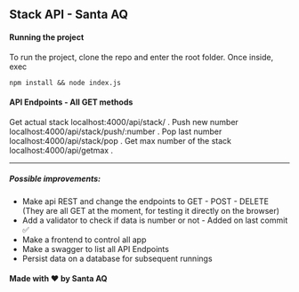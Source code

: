 ## Stack API - Santa AQ

#### Running the project

To run the project, clone the repo and enter the root folder.
Once inside, exec
    

    npm install && node index.js

#### API Endpoints - All GET methods

Get actual stack localhost:4000/api/stack/ .
Push new number localhost:4000/api/stack/push/:number .
Pop last number localhost:4000/api/stack/pop .
Get max number of the stack localhost:4000/api/getmax .

---

##### Possible improvements:

- Make api REST and change the endpoints to GET - POST - DELETE (They are all GET at the moment, for testing it directly on the browser)
- Add a validator to check if data is number or not - Added on last commit ✅
- Make a frontend to control all app
- Make a swagger to list all API Endpoints
- Persist data on a database for subsequent runnings
#### Made with ♥ by Santa AQ
